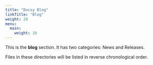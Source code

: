 ```yaml
---
title: "Docsy Blog"
linkTitle: "Blog"
weight: 20
menu:
  main:
    weight: 10
---
```


This is the **blog** section. It has two categories: News and Releases.

Files in these directories will be listed in reverse chronological order.


